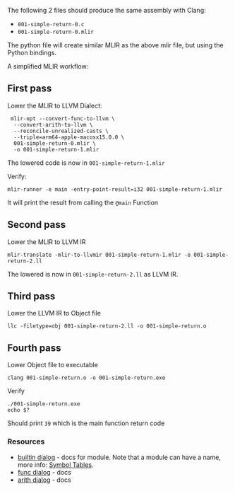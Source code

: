 The following 2 files should produce the same assembly 
with Clang:

* `001-simple-return-0.c`
* `001-simple-return-0.mlir`

The python file will create similar MLIR as the above mlir file, but using the Python bindings.

A simplified MLIR workflow:

## First pass
Lower the MLIR to LLVM Dialect:

```shell
 mlir-opt --convert-func-to-llvm \
  --convert-arith-to-llvm \
  --reconcile-unrealized-casts \
  --triple=arm64-apple-macosx15.0.0 \
  001-simple-return-0.mlir \
  -o 001-simple-return-1.mlir
```

The lowered code is now in `001-simple-return-1.mlir`

Verify:

```shell
mlir-runner -e main -entry-point-result=i32 001-simple-return-1.mlir
```
It will print the result from calling the `@main` Function

## Second pass
Lower the MLIR to LLVM IR

```shell
mlir-translate -mlir-to-llvmir 001-simple-return-1.mlir -o 001-simple-return-2.ll
```
The lowered is now in `001-simple-return-2.ll` as LLVM IR.

## Third pass
Lower the LLVM IR to Object file

```shell
llc -filetype=obj 001-simple-return-2.ll -o 001-simple-return.o
```
## Fourth pass
Lower Object file to executable

```shell
clang 001-simple-return.o -o 001-simple-return.exe
```
Verify
```shell
./001-simple-return.exe
echo $?
```
Should print `39` which is the main function return code

### Resources

* [builtin dialog](https://mlir.llvm.org/docs/Dialects/Builtin/#builtinmodule-moduleop) - docs for module. Note that a module can have a name, more info: [Symbol Tables](https://mlir.llvm.org/docs/SymbolsAndSymbolTables/).
* [func dialog](https://mlir.llvm.org/docs/Dialects/Func/) - docs
* [arith dialog](https://mlir.llvm.org/docs/Dialects/ArithOps/) - docs